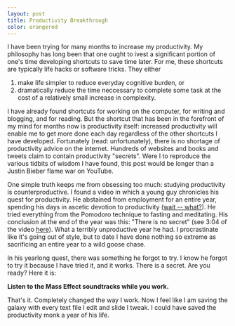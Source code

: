 ```yaml
---
layout: post
title: Productivity Breakthrough
color: orangered
---
```


I have been trying for many months to increase my productivity. My philosophy has long been that one ought to ivest a significant portion of one's time developing shortcuts to save time later. For me, these shortcuts are typically life hacks or software tricks. They either 

1. make life simpler to reduce everyday cognitive burden, or 
2. dramatically reduce the time neccessary to complete some task at the cost of a relatively small increase in complexity.

I have already found shortcuts for working on the computer, for writing and blogging, and for reading. But the shortcut that has been in the forefront of my mind for months now is productivity itself:  increased productivity will enable me to get more done each day regardless of the other shortcuts I have developed. Fortunately (read: unfortunately), there is no shortage of productivity advice on the internet. Hundreds of websites and books and tweets claim to contain productivity "secrets". Were I to reproduce the various tidbits of wisdom I have found, this post would be longer than a Justin Bieber flame war on YouTube.

One simple truth keeps me from obsessing too much:  studying productivity is counterproductive. I found a video in which a young guy chronicles his quest for productivity. He abstained from employment for an entire year, spending his days in ascetic devotion to productivity ([wait -- what?](http://en.wikipedia.org/wiki/Law_of_noncontradiction)). He tried everything from the Pomodoro technique to fasting and meditating. His conclusion at the end of the year was this:  "There is no secret" (see 3:04 of the video [here](http://alifeofproductivity.com/a-year-of-productivity/)).  What a terribly unproductive year he had. I procrastinate like it's going out of style, but to date I have done nothing so extreme as sacrificing an entire year to a wild goose chase.

In his yearlong quest, there was something he forgot to try. I know he forgot to try it because I have tried it, and it works. There is a secret. Are you ready? Here it is:

**Listen to the Mass Effect soundtracks while you work.**

That's it. Completely changed the way I work. Now I feel like I am saving the galaxy with every text file I edit and slide I tweak. I could have saved the productivity monk a year of his life.